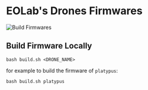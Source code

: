# EOLab's Drones Firmwares

![Build Firmwares](https://github.com/EOLab-HSRW/drones-fw/actions/workflows/build.yml/badge.svg)

## Build Firmware Locally

```console
bash build.sh <DRONE_NAME>
```

for example to build the firmware of `platypus`:

```console
bash build.sh platypus
```
